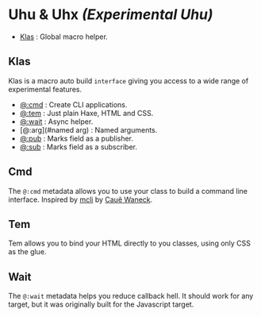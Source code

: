 # Uhu & Uhx _(Experimental Uhu)_

* [Klas](#klas) : Global macro helper.

## Klas

Klas is a macro auto build `interface` giving you access to a wide range of experimental features.

+ [@:cmd](#cmd) : Create CLI applications.
+ [@:tem](#tem) : Just plain Haxe, HTML and CSS.
+ [@:wait](#wait) : Async helper.
+ [@:arg](#named arg) : Named arguments.
+ [@:pub](#pubsub) : Marks field as a publisher.
+ [@:sub](#pubsub) : Marks field as a subscriber.

## Cmd

The `@:cmd` metadata allows you to use your class to build a command line interface. Inspired by [mcli](https://github.com/waneck/mcli) by [Cauê Waneck](https://github.com/waneck).
	
## Tem

Tem allows you to bind your HTML directly to you classes, using only CSS as the glue.

## Wait

The `@:wait` metadata helps you reduce callback hell. It should work for any target, but it was originally built for the Javascript target.